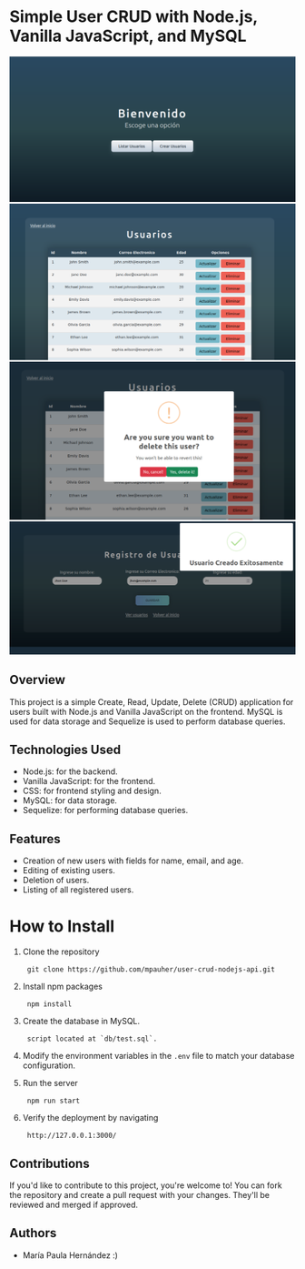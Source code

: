 # Simple User CRUD with Node.js, Vanilla JavaScript, and MySQL

![Home](public/img/index.png)
![Users](public/img/users.png)
![Delete user](public/img/delete.png)
![Create user](public/img/create.png)

## Overview 

This project is a simple Create, Read, Update, Delete (CRUD) application for users built with Node.js and Vanilla JavaScript on the frontend. MySQL is used for data storage and Sequelize is used to perform database queries.

## Technologies Used

- Node.js: for the backend.
- Vanilla JavaScript: for the frontend.
- CSS: for frontend styling and design.
- MySQL: for data storage.
- Sequelize: for performing database queries.


## Features

- Creation of new users with fields for name, email, and age.
- Editing of existing users.
- Deletion of users.
- Listing of all registered users.

# How to Install

1. Clone the repository

        git clone https://github.com/mpauher/user-crud-nodejs-api.git


2. Install npm packages

        npm install

3. Create the database in MySQL.

        script located at `db/test.sql`.

4. Modify the environment variables in the `.env` file to match your database configuration.


5. Run the server

        npm run start


4. Verify the deployment by navigating 

        http://127.0.0.1:3000/

## Contributions

If you'd like to contribute to this project, you're welcome to! You can fork the repository and create a pull request with your changes. They'll be reviewed and merged if approved.

## Authors

- María Paula Hernández :)
